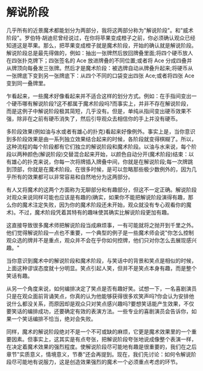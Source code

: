 # 解说阶段

几乎所有的近景魔术都能划分为两部分，我将这两部分称为"解说阶段"。和"威术阶段"。罗伯特·胡迪尼曾经说过，在你将苹果变成橙子之前，你必须确认观众已经知道这是苹果。那么，把苹果变成橙子就是魔术阶段，开始的确认就是解说阶段。解说阶段总是最先得做的，例如：抽出一张牌然后放回牌叠里面;将四个硬币放人在四张扑克牌下；四张签名的 Ace 放进牌叠的不同位置;或者将 Ace 分成四叠并从牌顶向每叠发三张牌。然后才是魔术阶段：被选牌自动从牌叠升起来;将硬币从一张牌底下变到另一张牌底下：从四个不同的口袋变出四张 Ace;或者将四张 Ace 变到同一叠牌里。

乍看起来，一些魔术好像看起来并不适合这样的划分方式。例如：在手指间变出一个硬币哪有解说阶段?这不都属于魔术阶段吗?而事实上，并非不存在解说阶段，而是这例子中解说阶段极其简短，几乎没有。但是，单纯从指间变出硬币效果不强，除非在之前有硬币消失了，然后引导观众去相信你的手上并没有硬币。

多阶段效果(例如油与水或者有雄心的扑克)看起来好像例外。事实上是，当你意识到多阶段效果是由一系列独立效果结合起来的时候，各阶段就变得棋糊了。所以，这种流程的每个阶段都有它们独立的解说阶段和魔术阶段。以油与水来说，每个阶段以两种颜色(解说阶段)交替混合起来开始，以颜色自动分开(魔术阶段)结束：以有雄心的扑克来说，你每一次将牌插入牌叠中间，你就是在解说阶段;每一次牌跳到顶部，你就是在魔术阶段。在很多时候，是可以忽略那些极少数例外的，因为几乎所有的效果都可以非常容易和自然地分为这两部分。

有人又将魔术的这两个方面称为无聊部分和有趣部分，但这不一定正确。解说阶段对观众来说同样可能也应该是有趣的(确实，如果你不能把解说阶段演得有趣，那么你的魔术注定失败，因为你的魔术阶段还未开始，观众就没有专心观看你的魔术)。不过，魔术阶段凭着其特有的趣味使其确实比解说阶段更加有趣。

这直接导致很多魔术师把解说阶段当成麻烦事，一有可能就将之抛开到千里之外。他们觉得解说阶段一点也不重要，一个典型的例子是一些魔术师会说"你怎么控制观众选的牌并不是重点，观众并不会在乎你如何控牌，他们只对你怎么去展现感兴趣。"

当你意识到魔术中的解说阶段和魔术阶段，与笑话中的背景和笑点是相似的时候，上面这种谬误态度就十分明显。笑点引起人笑，但并不是笑点本身有趣，而是整个笑话有趣。

从另一个角度来说，如何编排决定了笑点是否有趣好笑。试想一下，一名喜剧演员只是在观众面前背诵笑点，你真的认为他能够获得很多欢笑声吗?你会认为安排他说什么都没关系，而原因却是观众只对笑点感兴趣吗?要想笑话能产生效果，不仅要笑话的编排成功，还要确定有效的表演方法。一些专业的喜剧演员会告诉你，如果一个笑话编排不恰当，绝对会失败。

同样，魔术的解说阶段绝对不是一个不可或缺的麻烦，它更是魔术效果里的一个重要因素。但事实上，这其实是有点夸张，把解说阶段夸张地说成像整个表演一样，在决定着魔术效果的强烈程度。使解说阶段尽可能地有趣是很重要的，我们在之后章节"实质意义，情境意义，节奏"还会再提到。现在，我们先讨论：如何令解说阶段尽可能地有说服力，这是创造效果强烈的魔术一个必须重点考虑的环节。